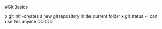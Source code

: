 #Git Basics

x git init -creates a new git repository in the current folder
x git status - I can use this anyime DDDDD
